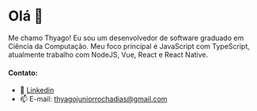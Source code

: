 # Olá 👋
Me chamo Thyago! Eu sou um desenvolvedor de software graduado em Ciência da Computação. Meu foco principal é JavaScript com TypeScript, atualmente trabalho com NodeJS, Vue, React e React Native. 
#### Contato:
- 💼 <a href="https://www.linkedin.com/in/thyago-junior-rocha-dias-03a601147/">Linkedin</a>
- 📫 E-mail: thyagojuniorrochadias@gmail.com
